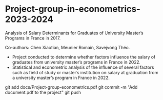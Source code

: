 # Project-group-in-econometrics-2023-2024
Analysis of Salary Determinants for Graduates of University Master’s Programs in France in 2017.

Co-authors: Chen Xiaotian, Meunier Romain, Savejvong Théo. 
- Project conducted to determine whether factors influence the salary of graduates from university master’s
programs in France in 2022.
- Statistical and econometric analysis of the influence of several factors such as field of study or master’s
institution on salary at graduation from a university master’s program in France in 2022.

git add docs/Project-group-econometrics.pdf
git commit -m "Add document.pdf to the project"
git push



